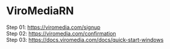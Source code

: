 # ViroMediaRN
Step 01: https://viromedia.com/signup <br />
Step 02: https://viromedia.com/confirmation <br />
Step 03: https://docs.viromedia.com/docs/quick-start-windows <br />
